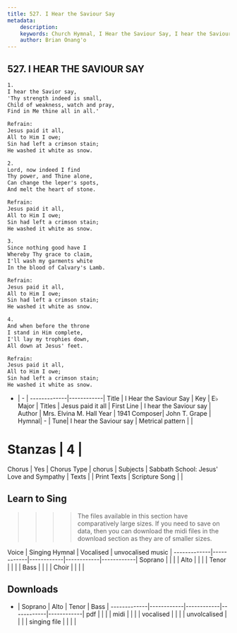 ```yaml
---
title: 527. I Hear the Saviour Say
metadata:
    description: 
    keywords: Church Hymnal, I Hear the Saviour Say, I hear the Saviour say, Jesus paid it all
    author: Brian Onang'o
---
```



## 527. I HEAR THE SAVIOUR SAY

```txt
1.
I hear the Savior say, 
'Thy strength indeed is small, 
Child of weakness, watch and pray, 
Find in Me thine all in all.' 

Refrain:
Jesus paid it all, 
All to Him I owe; 
Sin had left a crimson stain; 
He washed it white as snow. 

2.
Lord, now indeed I find 
Thy power, and Thine alone, 
Can change the leper's spots, 
And melt the heart of stone. 

Refrain:
Jesus paid it all, 
All to Him I owe; 
Sin had left a crimson stain; 
He washed it white as snow. 

3.
Since nothing good have I 
Whereby Thy grace to claim, 
I'll wash my garments white 
In the blood of Calvary's Lamb. 

Refrain:
Jesus paid it all, 
All to Him I owe; 
Sin had left a crimson stain; 
He washed it white as snow. 

4.
And when before the throne 
I stand in Him complete, 
I'll lay my trophies down, 
All down at Jesus' feet.

Refrain:
Jesus paid it all, 
All to Him I owe; 
Sin had left a crimson stain; 
He washed it white as snow. 

```

- |   -  |
-------------|------------|
Title | I Hear the Saviour Say |
Key | E♭ Major |
Titles | Jesus paid it all |
First Line | I hear the Saviour say |
Author | Mrs. Elvina M. Hall
Year | 1941
Composer| John T. Grape |
Hymnal|  - |
Tune| I hear the Saviour say |
Metrical pattern | |
# Stanzas | 4 |
Chorus | Yes |
Chorus Type | chorus |
Subjects | Sabbath School: Jesus' Love and Sympathy |
Texts |  |
Print Texts | 
Scripture Song |  |
  
## Learn to Sing

>>>> The files available in this section have comparatively large sizes. If you need to save on data, then you can download the midi files in the download section as they are of smaller sizes.

Voice |  Singing Hymnal | Vocalised | unvocalised music |
-------------|------------|------------|------------|------------|
Soprano | | | |
Alto | | | |
Tenor | | | |
Bass | | | |
Choir | | | |

## Downloads

- |  Soprano | Alto | Tenor | Bass |
-------------|------------|------------|------------|------------|
pdf | | | |
midi | | | |
vocalised | | | |
unvolcalised | | | |
singing file | | | |
  